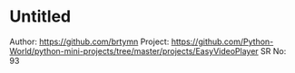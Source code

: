 # Untitled

Author: https://github.com/brtymn
Project: https://github.com/Python-World/python-mini-projects/tree/master/projects/EasyVideoPlayer
SR No: 93